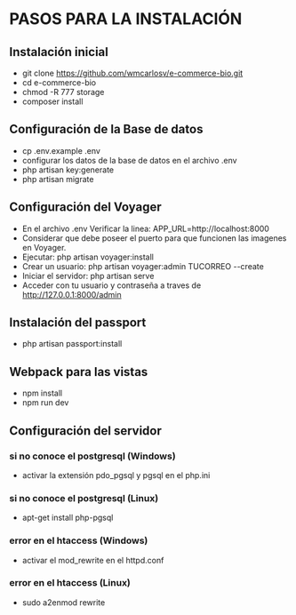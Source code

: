 # PASOS PARA LA INSTALACIÓN

## Instalación inicial
* git clone https://github.com/wmcarlosv/e-commerce-bio.git
* cd e-commerce-bio
* chmod -R 777 storage
* composer install

## Configuración de la Base de datos
* cp .env.example .env
* configurar los datos de la base de datos en el archivo .env
* php artisan key:generate
* php artisan migrate

## Configuración del Voyager
* En el archivo .env Verificar la linea: APP_URL=http://localhost:8000 
* Considerar que debe poseer el puerto para que funcionen las imagenes en Voyager.
* Ejecutar: php artisan voyager:install
* Crear un usuario: php artisan voyager:admin TUCORREO --create
* Iniciar el servidor: php artisan serve
* Acceder con tu usuario y contraseña a traves de http://127.0.0.1:8000/admin

## Instalación del passport
* php artisan passport:install

## Webpack para las vistas
* npm install
* npm run dev

## Configuración del servidor

### si no conoce el postgresql (Windows)
* activar la extensión pdo_pgsql y pgsql en el php.ini

### si no conoce el postgresql (Linux)
* apt-get install php-pgsql

### error en el htaccess (Windows)
* activar el mod_rewrite en el httpd.conf

### error en el htaccess (Linux)
* sudo a2enmod rewrite